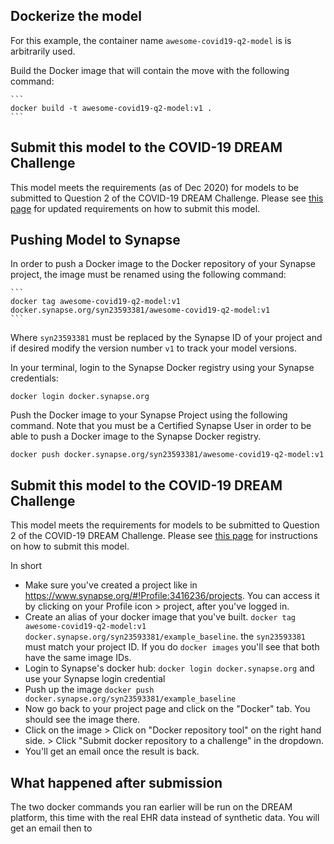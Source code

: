 
## Dockerize the model

For this example, the container name ```awesome-covid19-q2-model``` is is arbitrarily used.

Build the Docker image that will contain the move with the following command: 

    ```
    docker build -t awesome-covid19-q2-model:v1 .
    ```

## Submit this model to the COVID-19 DREAM Challenge

This model meets the requirements (as of Dec 2020) for models to be submitted to Question 2 of the COVID-19 DREAM Challenge. Please see [this page](https://www.synapse.org/#!Synapse:syn21849255/wiki/602419) for updated requirements on how to submit this model.


## Pushing Model to Synapse

In order to push a Docker image to the Docker repository of your Synapse project, the image must be renamed using the following command:

    ```
    docker tag awesome-covid19-q2-model:v1 docker.synapse.org/syn23593381/awesome-covid19-q2-model:v1
    ```

Where ```syn23593381``` must be replaced by the Synapse ID of your project and if desired modify the version number ```v1``` to track your model versions.

In your terminal, login to the Synapse Docker registry using your Synapse credentials:

```docker login docker.synapse.org```

Push the Docker image to your Synapse Project using the following command. Note that you must be a Certified Synapse User in order to be able to push a Docker image to the Synapse Docker registry.

```docker push docker.synapse.org/syn23593381/awesome-covid19-q2-model:v1```


## Submit this model to the COVID-19 DREAM Challenge

This model meets the requirements for models to be submitted to Question 2 of the COVID-19 DREAM Challenge. Please see [this page](https://www.synapse.org/#!Synapse:syn21849255/wiki/602419) for instructions on how to submit this model.

In short 
- Make sure you've created a project like in https://www.synapse.org/#!Profile:3416236/projects. You can access it by clicking on your Profile icon > project, after you've logged in.
- Create an alias of your docker image that you've built. `docker tag awesome-covid19-q2-model:v1 docker.synapse.org/syn23593381/example_baseline`. the `syn23593381` must match your project ID. If you do `docker images` you'll see that both have the same image IDs.
- Login to Synapse's docker hub: `docker login docker.synapse.org` and use your Synapse login credential
- Push up the image `docker push docker.synapse.org/syn23593381/example_baseline`
- Now go back to your project page and click on the "Docker" tab. You should see the image there.
- Click on the image > Click on "Docker repository tool" on the right hand side. > Click "Submit docker repository to a challenge" in the dropdown.
- You'll get an email once the result is back. 
 

## What happened after submission

The two docker commands you ran earlier will be run on the DREAM platform, this time with the real EHR data instead of synthetic data. You will get an email then to 
